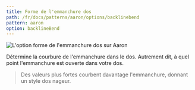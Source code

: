 ```yaml
---
title: Forme de l'emmanchure dos
path: /fr/docs/patterns/aaron/options/backlinebend
pattern: aaron
option: backlineBend
---
```

![L'option forme de l'emmanchure dos sur Aaron](./backlinebend.svg)

Détermine la courbure de l'emmanchure dans le dos. Autrement dit, à quel point l'emmanchure est ouverte dans votre dos.

> Des valeurs plus fortes courbent davantage l'emmanchure, donnant un style dos nageur.
